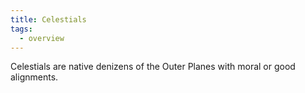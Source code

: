 ```yaml
---
title: Celestials
tags:
  - overview
---
```


Celestials are native denizens of the Outer Planes with moral or good alignments.

